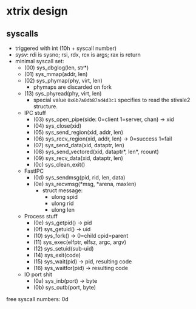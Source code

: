 # xtrix design
## syscalls
 - triggered with int (10h + syscall number)
 - sysv: rdi is sysno; rsi, rdx, rcx is args; rax is return
 - minimal syscall set:
     - (00) sys_dbglog(len, str*)
     - (01) sys_mmap(addr, len)
     - (02) sys_phymap(phy, virt, len)
       - phymaps are discarded on fork
     - (13) sys_phyread(phy, virt, len)
       - special value `0x6b7a0db87ad4d3c1` specifies to read the stivale2 structure.
     - IPC stuff
        - (03) sys_open_pipe(side: 0=client 1=server, chan) -> xid
        - (04) sys_close(xid)
        - (05) sys_send_region(xid, addr, len)
        - (06) sys_recv_region(xid, addr, len) -> 0=success 1=fail
        - (07) sys_send_data(xid, dataptr, len)
        - (08) sys_send_vectored(xid, dataptr*, len*, rcount)
        - (09) sys_recv_data(xid, dataptr, len)
        - (0c) sys_clean_exit()
     - FastIPC
        - (0d) sys_sendmsg(pid, rid, len, data)
        - (0e) sys_recvmsg(*msg, *arena, maxlen)
             - struct message:
                - ulong spid
                - ulong rid
                - ulong len
     - Process stuff
        - (0e) sys_getpid() -> pid
        - (0f) sys_getuid() -> uid
        - (10) sys_fork() -> 0=child cpid=parent
        - (11) sys_exec(elfptr, elfsz, argc, argv)
        - (12) sys_setuid(sub-uid)
        - (14) sys_exit(code)
        - (15) sys_wait(pid) -> pid, resulting code
        - (16) sys_waitfor(pid) -> resulting code
	 - IO port shit
	 	- (0a) sys_inb(port) -> byte
		- (0b) sys_outb(port, byte)

free syscall numbers: 0d